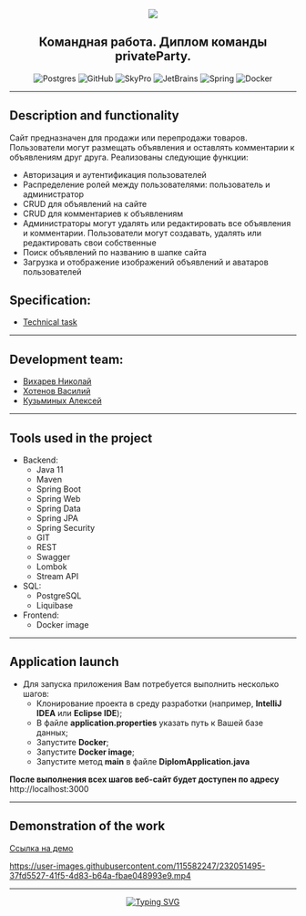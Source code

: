 <p align="center"> 
<img src="https://cdn.eduonix.com/assets/images/header_img/2020091404321712265.jpg">
</p>
<div id="badges" align="center">

## Командная работа. Диплом команды privateParty.
</div>

<div id="badges" align="center">

![Postgres](https://img.shields.io/badge/postgres-%23316192.svg?style=for-the-badge&logo=postgresql&logoColor=white)
![GitHub](https://img.shields.io/badge/github-%23121011.svg?style=for-the-badge&logo=github&logoColor=white)
![SkyPro](https://img.shields.io/badge/SkyPro-green?style=for-the-badge&logo=skypro&logoColor=white)
![JetBrains](https://img.shields.io/badge/IntelliJ%20IDEA-java-blue?style=for-the-badge&logo=jetbrains&logoColor=white)
![Spring](https://img.shields.io/badge/Spring-green?style=for-the-badge&logo=spring&logoColor=white)
![Docker](https://img.shields.io/badge/Docker-blue?style=for-the-badge&logo=docker&logoColor=white)
</div>

___
## Description and functionality

Сайт предназначен для продажи или перепродажи товаров. Пользователи могут размещать объявления и оставлять комментарии к объявлениям друг друга.
Реализованы следующие функции:

- Авторизация и аутентификация пользователей
- Распределение ролей между пользователями: пользователь и администратор
- CRUD для объявлений на сайте
- CRUD для комментариев к объявлениям
- Администраторы могут удалять или редактировать все объявления и комментарии. Пользователи могут создавать, удалять или редактировать свои собственные
- Поиск объявлений по названию в шапке сайта
- Загрузка и отображение изображений объявлений и аватаров пользователей

## Specification:
- [Technical task](https://skyengpublic.notion.site/02df5c2390684e3da20c7a696f5d463d)
___
## Development team:
- [Вихарев Николай](https://github.com/ViharevN)
- [Хотенов Василий](https://github.com/VasiliyKhotenov13)
- [Кузьминых Алексей](https://github.com/Al3x3y86)

___
## Tools used in the project
* Backend:
    - Java 11
    - Maven
    - Spring Boot
    - Spring Web
    - Spring Data
    - Spring JPA
    - Spring Security
    - GIT
    - REST
    - Swagger
    - Lombok
    - Stream API
* SQL:
    - PostgreSQL
    - Liquibase
* Frontend:
    - Docker image
---
## Application launch
* Для запуска приложения Вам потребуется выполнить несколько шагов:
    - Клонирование проекта в среду разработки (например, **IntelliJ IDEA** или **Eclipse IDE**);
    - В файле **application.properties** указать путь к Вашей базе данных;
    - Запустите **Docker**;
    - Запустите **Docker image**;
    - Запустите метод **main** в файле **DiplomApplication.java**

**После выполнения всех шагов веб-сайт будет доступен по адресу** http://localhost:3000
 
---
## Demonstration of the work
[Ссылка на демо](https://disk.yandex.ru/i/YkERK8iNsajjJA)

https://user-images.githubusercontent.com/115582247/232051495-37fd5527-41f5-4d83-b64a-fbae048993e9.mp4

___
<div id="badges" align="center">
<a
href="https://git.io/typing-svg"><img src="https://readme-typing-svg.herokuapp.com?font=Fira+Code&weight=200&pause=1000&width=435&lines=Thank+you+for+your+attention!" alt="Typing SVG" />
</a>
</div>
